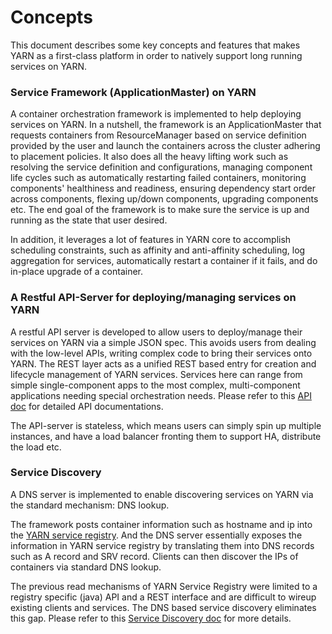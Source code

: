 <!---
  Licensed under the Apache License, Version 2.0 (the "License");
  you may not use this file except in compliance with the License.
  You may obtain a copy of the License at

   http://www.apache.org/licenses/LICENSE-2.0

  Unless required by applicable law or agreed to in writing, software
  distributed under the License is distributed on an "AS IS" BASIS,
  WITHOUT WARRANTIES OR CONDITIONS OF ANY KIND, either express or implied.
  See the License for the specific language governing permissions and
  limitations under the License. See accompanying LICENSE file.
-->

# Concepts
This document describes some key concepts and features that makes YARN as a first-class platform in order to natively support long running services on YARN.

### Service Framework (ApplicationMaster) on YARN
A container orchestration framework is implemented to help deploying services on YARN. In a nutshell, the framework is an ApplicationMaster that
requests containers from ResourceManager based on service definition provided by the user and launch the containers across the cluster adhering to placement policies.
It also does all the heavy lifting work such as resolving the service definition and configurations, managing component life cycles such as automatically restarting
failed containers, monitoring components' healthiness and readiness, ensuring dependency start order across components, flexing up/down components, 
upgrading components etc. The end goal of the framework is to make sure the service is up and running as the state that user desired.

In addition, it leverages a lot of features in YARN core to accomplish scheduling constraints, such as
affinity and anti-affinity scheduling, log aggregation for services, automatically restart a container if it fails, and do in-place upgrade of a container.

### A Restful API-Server for deploying/managing services on YARN
A restful API server is developed to allow users to deploy/manage their services on YARN via a simple JSON spec. This avoids users
from dealing with the low-level APIs, writing complex code to bring their services onto YARN. The REST layer acts as a unified REST based entry for
creation and lifecycle management of YARN services. Services here can range from simple single-component apps to the most complex, 
multi-component applications needing special orchestration needs. Please refer to this [API doc](YarnServiceAPI.html) for detailed API documentations.

The API-server is stateless, which means users can simply spin up multiple instances, and have a load balancer fronting them to 
support HA, distribute the load etc.

### Service Discovery
A DNS server is implemented to enable discovering services on YARN via the standard mechanism: DNS lookup.

The framework posts container information such as hostname and ip into the [YARN service registry](../registry/index.html). And the DNS server essentially exposes the
information in YARN service registry by translating them into DNS records such as A record and SRV record.
Clients can then discover the IPs of containers via standard DNS lookup.

The previous read mechanisms of YARN Service Registry were limited to a registry specific (java) API and a REST interface and are difficult
to wireup existing clients and services. The DNS based service discovery eliminates this gap. Please refer to this [Service Discovery doc](ServiceDiscovery.html)
for more details.